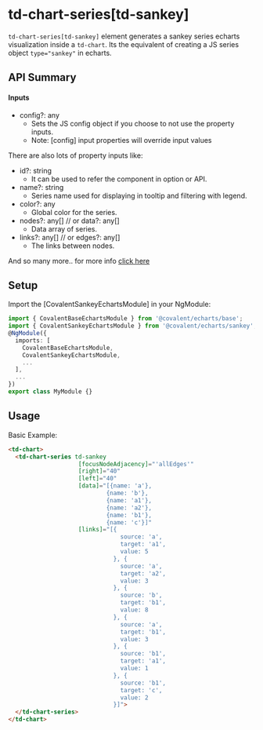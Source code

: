 # td-chart-series[td-sankey]

`td-chart-series[td-sankey]` element generates a sankey series echarts visualization inside a `td-chart`. Its the equivalent of creating a JS series object `type="sankey"` in echarts.

## API Summary

#### Inputs

+ config?: any
  + Sets the JS config object if you choose to not use the property inputs.
  + Note: [config] input properties will override input values

There are also lots of property inputs like:

+ id?: string
  + It can be used to refer the component in option or API.
+ name?: string
  + Series name used for displaying in tooltip and filtering with legend.
+ color?: any
  + Global color for the series.
+ nodes?: any[] // or data?: any[]
  + Data array of series.
+ links?: any[] // or edges?: any[]
  + The links between nodes.

And so many more.. for more info [click here](https://ecomfe.github.io/echarts-doc/public/en/option.html#series-sankey)

## Setup

Import the [CovalentSankeyEchartsModule] in your NgModule:

```typescript
import { CovalentBaseEchartsModule } from '@covalent/echarts/base';
import { CovalentSankeyEchartsModule } from '@covalent/echarts/sankey';
@NgModule({
  imports: [
    CovalentBaseEchartsModule,
    CovalentSankeyEchartsModule,
    ...
  ],
  ...
})
export class MyModule {}
```

## Usage

Basic Example:

```html
<td-chart>
  <td-chart-series td-sankey
                    [focusNodeAdjacency]="'allEdges'"
                    [right]="40"
                    [left]="40"
                    [data]="[{name: 'a'},
                            {name: 'b'},
                            {name: 'a1'},
                            {name: 'a2'},
                            {name: 'b1'},
                            {name: 'c'}]"
                    [links]="[{
                                source: 'a',
                                target: 'a1',
                                value: 5
                              }, {
                                source: 'a',
                                target: 'a2',
                                value: 3
                              }, {
                                source: 'b',
                                target: 'b1',
                                value: 8
                              }, {
                                source: 'a',
                                target: 'b1',
                                value: 3
                              }, {
                                source: 'b1',
                                target: 'a1',
                                value: 1
                              }, {
                                source: 'b1',
                                target: 'c',
                                value: 2
                              }]">
  </td-chart-series>
</td-chart>
```
